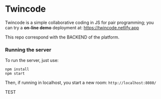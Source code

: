 # Twincode
Twincode is a simple collaborative coding in JS for pair programming;
you can try a **on-line demo** deployment at: https://twincode.netlify.app

This repo correspond with the BACKEND of the platform.

### Running the server

To run the server, just use:

```
npm install 
npm start
```

Then, if running in localhost, you start a new room: `http://localhost:8080/`

TEST
